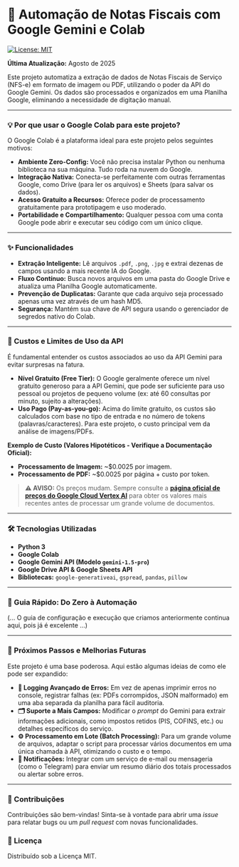 # 🚀 Automação de Notas Fiscais com Google Gemini e Colab

[![License: MIT](https://img.shields.io/badge/License-MIT-yellow.svg)](https://opensource.org/licenses/MIT)

**Última Atualização:** Agosto de 2025

Este projeto automatiza a extração de dados de Notas Fiscais de Serviço (NFS-e) em formato de imagem ou PDF, utilizando o poder da API do Google Gemini. Os dados são processados e organizados em uma Planilha Google, eliminando a necessidade de digitação manual.

---

### 💡 Por que usar o Google Colab para este projeto?

O Google Colab é a plataforma ideal para este projeto pelos seguintes motivos:

* **Ambiente Zero-Config:** Você não precisa instalar Python ou nenhuma biblioteca na sua máquina. Tudo roda na nuvem do Google.
* **Integração Nativa:** Conecta-se perfeitamente com outras ferramentas Google, como Drive (para ler os arquivos) e Sheets (para salvar os dados).
* **Acesso Gratuito a Recursos:** Oferece poder de processamento gratuitamente para prototipagem e uso moderado.
* **Portabilidade e Compartilhamento:** Qualquer pessoa com uma conta Google pode abrir e executar seu código com um único clique.

---

### ✨ Funcionalidades

* **Extração Inteligente:** Lê arquivos `.pdf`, `.png`, `.jpg` e extrai dezenas de campos usando a mais recente IA do Google.
* **Fluxo Contínuo:** Busca novos arquivos em uma pasta do Google Drive e atualiza uma Planilha Google automaticamente.
* **Prevenção de Duplicatas:** Garante que cada arquivo seja processado apenas uma vez através de um hash MD5.
* **Segurança:** Mantém sua chave de API segura usando o gerenciador de segredos nativo do Colab.

---

### 💸 Custos e Limites de Uso da API

É fundamental entender os custos associados ao uso da API Gemini para evitar surpresas na fatura.

* **Nível Gratuito (Free Tier):** O Google geralmente oferece um nível gratuito generoso para a API Gemini, que pode ser suficiente para uso pessoal ou projetos de pequeno volume (ex: até 60 consultas por minuto, sujeito a alterações).
* **Uso Pago (Pay-as-you-go):** Acima do limite gratuito, os custos são calculados com base no tipo de entrada e no número de tokens (palavras/caracteres). Para este projeto, o custo principal vem da análise de imagens/PDFs.

**Exemplo de Custo (Valores Hipotéticos - Verifique a Documentação Oficial):**
* **Processamento de Imagem:** ~$0.0025 por imagem.
* **Processamento de PDF:** ~$0.0025 por página + custo por token.

> **⚠️ AVISO:** Os preços mudam. Sempre consulte a **[página oficial de preços do Google Cloud Vertex AI](https://cloud.google.com/vertex-ai/pricing)** para obter os valores mais recentes antes de processar um grande volume de documentos.

---

### 🛠️ Tecnologias Utilizadas

* **Python 3**
* **Google Colab**
* **Google Gemini API (Modelo `gemini-1.5-pro`)**
* **Google Drive API & Google Sheets API**
* **Bibliotecas:** `google-generativeai`, `gspread`, `pandas`, `pillow`

---

### 🚀 Guia Rápido: Do Zero à Automação

(... O guia de configuração e execução que criamos anteriormente continua aqui, pois já é excelente ...)

---

### 🌱 Próximos Passos e Melhorias Futuras

Este projeto é uma base poderosa. Aqui estão algumas ideias de como ele pode ser expandido:

* **📝 Logging Avançado de Erros:** Em vez de apenas imprimir erros no console, registrar falhas (ex: PDFs corrompidos, JSON malformado) em uma aba separada da planilha para fácil auditoria.
* **🗂️ Suporte a Mais Campos:** Modificar o *prompt* do Gemini para extrair informações adicionais, como impostos retidos (PIS, COFINS, etc.) ou detalhes específicos do serviço.
* **⚙️ Processamento em Lote (Batch Processing):** Para um grande volume de arquivos, adaptar o script para processar vários documentos em uma única chamada à API, otimizando o custo e o tempo.
* **🔔 Notificações:** Integrar com um serviço de e-mail ou mensageria (como o Telegram) para enviar um resumo diário dos totais processados ou alertar sobre erros.

---

### 🤝 Contribuições

Contribuições são bem-vindas! Sinta-se à vontade para abrir uma *issue* para relatar bugs ou um *pull request* com novas funcionalidades.

### 📝 Licença

Distribuído sob a Licença MIT.
